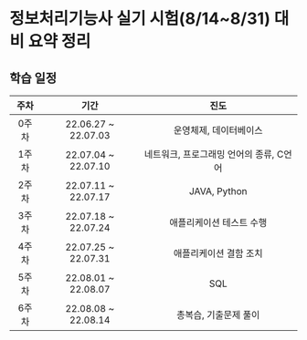 # 정보처리기능사 실기 시험(8/14~8/31) 대비 요약 정리
## 학습 일정
|주차|기간|진도|
|:---:|:---:|:---:|
0주차|22.06.27 ~ 22.07.03|운영체제, 데이터베이스|
1주차|22.07.04 ~ 22.07.10|네트워크, 프로그래밍 언어의 종류, C언어|
2주차|22.07.11 ~ 22.07.17|JAVA, Python|
3주차|22.07.18 ~ 22.07.24|애플리케이션 테스트 수행|
4주차|22.07.25 ~ 22.07.31|애플리케이션 결함 조치|
5주차|22.08.01 ~ 22.08.07|SQL|
6주차|22.08.08 ~ 22.08.14|총복습, 기출문제 풀이|


